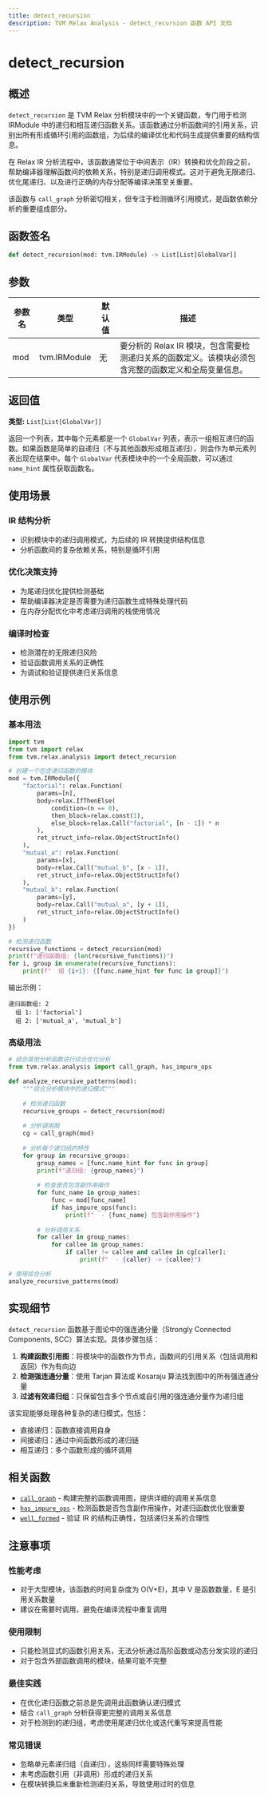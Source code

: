 ```yaml
---
title: detect_recursion
description: TVM Relax Analysis - detect_recursion 函数 API 文档
---
```


# detect_recursion

## 概述

`detect_recursion` 是 TVM Relax 分析模块中的一个关键函数，专门用于检测 IRModule 中的递归和相互递归函数关系。该函数通过分析函数间的引用关系，识别出所有形成循环引用的函数组，为后续的编译优化和代码生成提供重要的结构信息。

在 Relax IR 分析流程中，该函数通常位于中间表示（IR）转换和优化阶段之前，帮助编译器理解函数间的依赖关系，特别是递归调用模式。这对于避免无限递归、优化尾递归、以及进行正确的内存分配等编译决策至关重要。

该函数与 `call_graph` 分析密切相关，但专注于检测循环引用模式，是函数依赖分析的重要组成部分。

## 函数签名

```python
def detect_recursion(mod: tvm.IRModule) -> List[List[GlobalVar]]
```

## 参数

| 参数名 | 类型 | 默认值 | 描述 |
|--------|------|--------|------|
| mod | tvm.IRModule | 无 | 要分析的 Relax IR 模块，包含需要检测递归关系的函数定义。该模块必须包含完整的函数定义和全局变量信息。 |

## 返回值

**类型:** `List[List[GlobalVar]]`

返回一个列表，其中每个元素都是一个 `GlobalVar` 列表，表示一组相互递归的函数。如果函数是简单的自递归（不与其他函数形成相互递归），则会作为单元素列表出现在结果中。每个 `GlobalVar` 代表模块中的一个全局函数，可以通过 `name_hint` 属性获取函数名。

## 使用场景

### IR 结构分析
- 识别模块中的递归调用模式，为后续的 IR 转换提供结构信息
- 分析函数间的复杂依赖关系，特别是循环引用

### 优化决策支持
- 为尾递归优化提供检测基础
- 帮助编译器决定是否需要为递归函数生成特殊处理代码
- 在内存分配优化中考虑递归调用的栈使用情况

### 编译时检查
- 检测潜在的无限递归风险
- 验证函数调用关系的正确性
- 为调试和验证提供递归关系信息

## 使用示例

### 基本用法

```python
import tvm
from tvm import relax
from tvm.relax.analysis import detect_recursion

# 创建一个包含递归函数的模块
mod = tvm.IRModule({
    "factorial": relax.Function(
        params=[n],
        body=relax.IfThenElse(
            condition=(n == 0),
            then_block=relax.const(1),
            else_block=relax.Call("factorial", [n - 1]) * n
        ),
        ret_struct_info=relax.ObjectStructInfo()
    ),
    "mutual_a": relax.Function(
        params=[x],
        body=relax.Call("mutual_b", [x - 1]),
        ret_struct_info=relax.ObjectStructInfo()
    ),
    "mutual_b": relax.Function(
        params=[y],
        body=relax.Call("mutual_a", [y + 1]),
        ret_struct_info=relax.ObjectStructInfo()
    )
})

# 检测递归函数
recursive_functions = detect_recursion(mod)
print(f"递归函数组: {len(recursive_functions)}")
for i, group in enumerate(recursive_functions):
    print(f"  组 {i+1}: {[func.name_hint for func in group]}")
```

输出示例：
```
递归函数组: 2
  组 1: ['factorial']
  组 2: ['mutual_a', 'mutual_b']
```

### 高级用法

```python
# 结合其他分析函数进行综合优化分析
from tvm.relax.analysis import call_graph, has_impure_ops

def analyze_recursive_patterns(mod):
    """综合分析模块中的递归模式"""
    
    # 检测递归函数
    recursive_groups = detect_recursion(mod)
    
    # 分析调用图
    cg = call_graph(mod)
    
    # 分析每个递归组的特性
    for group in recursive_groups:
        group_names = [func.name_hint for func in group]
        print(f"递归组: {group_names}")
        
        # 检查是否包含副作用操作
        for func_name in group_names:
            func = mod[func_name]
            if has_impure_ops(func):
                print(f"  - {func_name} 包含副作用操作")
        
        # 分析调用关系
        for caller in group_names:
            for callee in group_names:
                if caller != callee and callee in cg[caller]:
                    print(f"  - {caller} -> {callee}")

# 使用综合分析
analyze_recursive_patterns(mod)
```

## 实现细节

`detect_recursion` 函数基于图论中的强连通分量（Strongly Connected Components, SCC）算法实现。具体步骤包括：

1. **构建函数引用图**：将模块中的函数作为节点，函数间的引用关系（包括调用和返回）作为有向边
2. **检测强连通分量**：使用 Tarjan 算法或 Kosaraju 算法找到图中的所有强连通分量
3. **过滤有效递归组**：只保留包含多个节点或自引用的强连通分量作为递归组

该实现能够处理各种复杂的递归模式，包括：
- 直接递归：函数直接调用自身
- 间接递归：通过中间函数形成的递归链
- 相互递归：多个函数形成的循环调用

## 相关函数

- [`call_graph`](./call_graph.md) - 构建完整的函数调用图，提供详细的调用关系信息
- [`has_impure_ops`](./has_impure_ops.md) - 检测函数是否包含副作用操作，对递归函数优化很重要
- [`well_formed`](./well_formed.md) - 验证 IR 的结构正确性，包括递归关系的合理性

## 注意事项

### 性能考虑
- 对于大型模块，该函数的时间复杂度为 O(V+E)，其中 V 是函数数量，E 是引用关系数量
- 建议在需要时调用，避免在编译流程中重复调用

### 使用限制
- 只能检测显式的函数引用关系，无法分析通过高阶函数或动态分发实现的递归
- 对于包含外部函数调用的模块，结果可能不完整

### 最佳实践
- 在优化递归函数之前总是先调用此函数确认递归模式
- 结合 `call_graph` 分析获得更完整的调用关系信息
- 对于检测到的递归组，考虑使用尾递归优化或迭代重写来提高性能

### 常见错误
- 忽略单元素递归组（自递归），这些同样需要特殊处理
- 未考虑函数引用（非调用）形成的递归关系
- 在模块转换后未重新检测递归关系，导致使用过时的信息